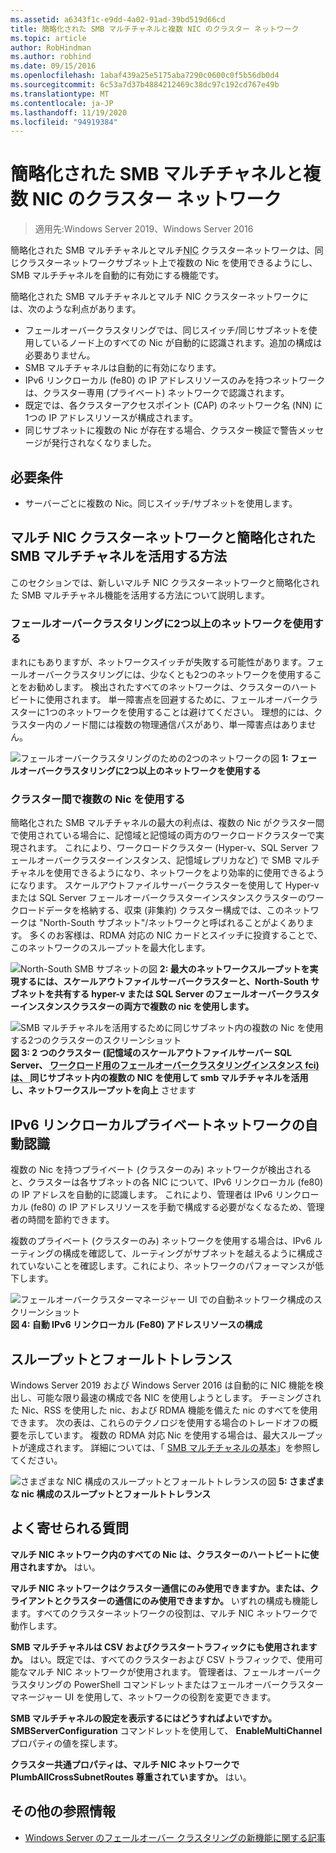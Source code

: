 ```yaml
---
ms.assetid: a6343f1c-e9dd-4a02-91ad-39bd519d66cd
title: 簡略化された SMB マルチチャネルと複数 NIC のクラスター ネットワーク
ms.topic: article
author: RobHindman
ms.author: robhind
ms.date: 09/15/2016
ms.openlocfilehash: 1abaf439a25e5175aba7290c0600c0f5b56db0d4
ms.sourcegitcommit: 6c53a7d37b4884212469c38dc97c192cd767e49b
ms.translationtype: MT
ms.contentlocale: ja-JP
ms.lasthandoff: 11/19/2020
ms.locfileid: "94919384"
---
```

# <a name="simplified-smb-multichannel-and-multi-nic-cluster-networks"></a>簡略化された SMB マルチチャネルと複数 NIC のクラスター ネットワーク

> 適用先:Windows Server 2019、Windows Server 2016

簡略化された SMB マルチチャネルとマルチ<abbr title="ネットワーク インターフェイス カード">NIC</abbr> クラスターネットワークは、同じクラスターネットワークサブネット上で複数の Nic を使用できるようにし、SMB マルチチャネルを自動的に有効にする機能です。

簡略化された SMB マルチチャネルとマルチ NIC クラスターネットワークには、次のような利点があります。
- フェールオーバークラスタリングでは、同じスイッチ/同じサブネットを使用しているノード上のすべての Nic が自動的に認識されます。追加の構成は必要ありません。
- SMB マルチチャネルは自動的に有効になります。
- IPv6 リンクローカル (fe80) の IP アドレスリソースのみを持つネットワークは、クラスター専用 (プライベート) ネットワークで認識されます。
- 既定では、各クラスターアクセスポイント (CAP) のネットワーク名 (NN) に1つの IP アドレスリソースが構成されます。
- 同じサブネットに複数の Nic が存在する場合、クラスター検証で警告メッセージが発行されなくなりました。

## <a name="requirements"></a>必要条件
-   サーバーごとに複数の Nic。同じスイッチ/サブネットを使用します。

## <a name="how-to-take-advantage-of-multi-nic-clusters-networks-and-simplified-smb-multichannel"></a>マルチ NIC クラスターネットワークと簡略化された SMB マルチチャネルを活用する方法
このセクションでは、新しいマルチ NIC クラスターネットワークと簡略化された SMB マルチチャネル機能を活用する方法について説明します。

### <a name="use-at-least-two-networks-for-failover-clustering"></a>フェールオーバークラスタリングに2つ以上のネットワークを使用する
まれにもありますが、ネットワークスイッチが失敗する可能性があります。フェールオーバークラスタリングには、少なくとも2つのネットワークを使用することをお勧めします。 検出されたすべてのネットワークは、クラスターのハートビートに使用されます。 単一障害点を回避するために、フェールオーバークラスターに1つのネットワークを使用することは避けてください。 理想的には、クラスター内のノード間には複数の物理通信パスがあり、単一障害点はありません。

![フェールオーバークラスタリングのための2つのネットワークの図 ](media/Simplified-SMB-Multichannel-and-Multi-NIC-Cluster-Networks/Clustering_MulitNIC_Fig1.png)
 **1: フェールオーバークラスタリングに2つ以上のネットワークを使用する**

### <a name="use-multiple-nics-across-clusters"></a>クラスター間で複数の Nic を使用する

簡略化された SMB マルチチャネルの最大の利点は、複数の Nic がクラスター間で使用されている場合に、記憶域と記憶域の両方のワークロードクラスターで実現されます。 これにより、ワークロードクラスター (Hyper-v、SQL Server フェールオーバークラスターインスタンス、記憶域レプリカなど) で SMB マルチチャネルを使用できるようになり、ネットワークをより効率的に使用できるようになります。 スケールアウトファイルサーバークラスターを使用して Hyper-v または SQL Server フェールオーバークラスターインスタンスクラスターのワークロードデータを格納する、収束 (非集約) クラスター構成では、このネットワークは "North-South サブネット"/ネットワークと呼ばれることがよくあります。 多くのお客様は、RDMA 対応の NIC カードとスイッチに投資することで、このネットワークのスループットを最大化します。

![North-South SMB サブネットの図 ](media/Simplified-SMB-Multichannel-and-Multi-NIC-Cluster-Networks/Clustering_MulitNIC_Fig2.png)
 **2: 最大のネットワークスループットを実現するには、スケールアウトファイルサーバークラスターと、North-South サブネットを共有する hyper-v または SQL Server のフェールオーバークラスターインスタンスクラスターの両方で複数の nic を使用します。**

![SMB マルチチャネルを活用するために同じサブネット内の複数の Nic を使用する2つのクラスターのスクリーンショット ](media/Simplified-SMB-Multichannel-and-Multi-NIC-Cluster-Networks/Clustering_MulitNIC_Fig3.png)
 **図 3: 2 つのクラスター (記憶域のスケールアウトファイルサーバー SQL Server、 <abbr title=" "> ワークロード用のフェールオーバークラスタリングインスタンス fci) は、 </abbr> 同じサブネット内の複数の NIC を使用して smb マルチチャネルを活用し、ネットワークスループットを向上** させます

## <a name="automatic-recognition-of-ipv6-link-local-private-networks"></a>IPv6 リンクローカルプライベートネットワークの自動認識
複数の Nic を持つプライベート (クラスターのみ) ネットワークが検出されると、クラスターは各サブネットの各 NIC について、IPv6 リンクローカル (fe80) の IP アドレスを自動的に認識します。 これにより、管理者は IPv6 リンクローカル (fe80) の IP アドレスリソースを手動で構成する必要がなくなるため、管理者の時間を節約できます。

複数のプライベート (クラスターのみ) ネットワークを使用する場合は、IPv6 ルーティングの構成を確認して、ルーティングがサブネットを越えるように構成されていないことを確認します。これにより、ネットワークのパフォーマンスが低下します。

![フェールオーバークラスターマネージャー UI での自動ネットワーク構成のスクリーンショット ](media/Simplified-SMB-Multichannel-and-Multi-NIC-Cluster-Networks/Clustering_MulitNIC_Fig4.png)
 **図 4: 自動 IPv6 リンクローカル (Fe80) アドレスリソースの構成**

## <a name="throughput-and-fault-tolerance"></a>スループットとフォールトトレランス
Windows Server 2019 および Windows Server 2016 は自動的に NIC 機能を検出し、可能な限り最速の構成で各 NIC を使用しようとします。 チーミングされた Nic、RSS を使用した nic、および RDMA 機能を備えた nic のすべてを使用できます。 次の表は、これらのテクノロジを使用する場合のトレードオフの概要を示しています。 複数の RDMA 対応 Nic を使用する場合は、最大スループットが達成されます。 詳細については、「 [SMB マルチチャネルの基本](/archive/blogs/josebda/the-basics-of-smb-multichannel-a-feature-of-windows-server-2012-and-smb-3-0)」を参照してください。

![さまざまな NIC 構成のスループットとフォールトトレランスの図 ](media/Simplified-SMB-Multichannel-and-Multi-NIC-Cluster-Networks/Clustering_MulitNIC_Fig5.png)
 **5: さまざまな nic 構成のスループットとフォールトトレランス**

## <a name="frequently-asked-questions"></a>よく寄せられる質問
**マルチ NIC ネットワーク内のすべての Nic は、クラスターのハートビートに使用されますか。**
はい。

**マルチ NIC ネットワークはクラスター通信にのみ使用できますか。または、クライアントとクラスターの通信にのみ使用できますか。**
いずれの構成も機能します。すべてのクラスターネットワークの役割は、マルチ NIC ネットワークで動作します。

**SMB マルチチャネルは CSV およびクラスタートラフィックにも使用されますか。**
はい。既定では、すべてのクラスターおよび CSV トラフィックで、使用可能なマルチ NIC ネットワークが使用されます。 管理者は、フェールオーバークラスタリングの PowerShell コマンドレットまたはフェールオーバークラスターマネージャー UI を使用して、ネットワークの役割を変更できます。

**SMB マルチチャネルの設定を表示するにはどうすればよいですか。**
**SMBServerConfiguration** コマンドレットを使用して、 **EnableMultiChannel** プロパティの値を探します。

**クラスター共通プロパティは、マルチ NIC ネットワークで PlumbAllCrossSubnetRoutes 尊重されていますか。**
はい。

## <a name="additional-references"></a>その他の参照情報
- [Windows Server のフェールオーバー クラスタリングの新機能に関する記事](whats-new-in-failover-clustering.md)